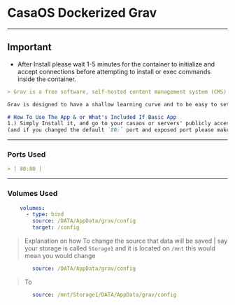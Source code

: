 # CasaOS Dockerized Grav
---
## Important 
- After Install please wait 1-5 minutes for the container to initialize and accept connections before attempting to install or exec commands inside the container.
```md
> Grav is a free software, self-hosted content management system (CMS) written in the PHP programming language and based on the Symfony web application framework. It uses a flat-file database for both backend and frontend.

Grav is designed to have a shallow learning curve and to be easy to set up. The focus of Grav is speed and simplicity, rather than an abundance of built-in features that come at the expense of complexity.
```
```md
# How To Use The App & or What's Included If Basic App
1.) Simply Install it, and go to your casaos or servers' publicly accessible IP address.
(and if you changed the default `80:` port and exposed port please make sure to navigate to that `IP.IP.IP.IP`:`port`.)
```
---

### Ports Used
```md
> | 80:80 |  
```
---

### Volumes Used
```yaml
    volumes:
      - type: bind
        source: /DATA/AppData/grav/config
        target: /config
```
> Explanation on how To change the source that data will be saved | say your storage is called `Storage1` and it is located on `/mnt` this would mean you would change 
```yaml
        source: /DATA/AppData/grav/config
```
> To
```yaml
        source: /mnt/Storage1/DATA/AppData/grav/config
```
